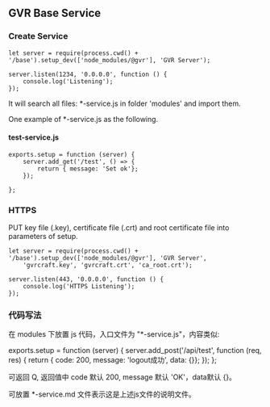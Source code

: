 ## GVR Base Service

### Create Service

```
let server = require(process.cwd() + '/base').setup_dev(['node_modules/@gvr'], 'GVR Server');

server.listen(1234, '0.0.0.0', function () {
    console.log('Listening');
});

```

It will search all files: *-service.js in folder 'modules' and import them.

One example of *-service.js as the following.

#### test-service.js

```
exports.setup = function (server) {
    server.add_get('/test', () => {
        return { message: 'Set ok'};
    });

};
```

### HTTPS

PUT key file (.key), certificate file (.crt) and root certificate file into parameters of setup.

```
let server = require(process.cwd() + '/base').setup_dev(['node_modules/@gvr'], 'GVR Server',
    'gvrcraft.key', 'gvrcraft.crt', 'ca_root.crt');

server.listen(443, '0.0.0.0', function () {
    console.log('HTTPS Listening');
});

```

### 代码写法

在 modules 下放置 js 代码，入口文件为 "*-service.js"，内容类似:

exports.setup = function (server) {
    server.add_post('/api/test', function (req, res) {
        return { code: 200, message: 'logout成功', data: {}};
    });
};

可返回 Q, 返回值中 code 默认 200, message 默认 'OK'，data默认 {}。


可放置 *-service.md 文件表示这是上述js文件的说明文件。





